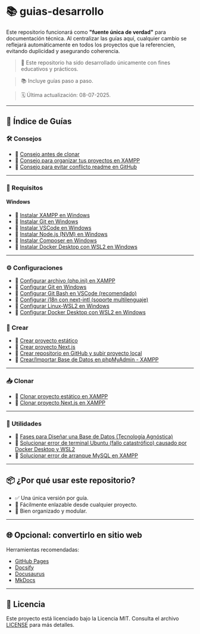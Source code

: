 # 📚 guias-desarrollo

Este repositorio funcionará como **"fuente única de verdad"** para documentación técnica. Al centralizar las guías aquí, cualquier cambio se reflejará automáticamente en todos los proyectos que la referencien, evitando duplicidad y asegurando coherencia.

> 📁 Este repositorio ha sido desarrollado únicamente con fines educativos y prácticos.

> 📚 Incluye guías paso a paso.

> 🗓 Última actualización: 08-07-2025.

---

## 📁 Índice de Guías

### 🛠 Consejos
- 📄 [Consejo antes de clonar](https://github.com/tejada1970/guias-desarrollo/blob/master/consejos/consejo-antes-de-clonar.md)
- 📄 [Consejo para organizar tus proyectos en XAMPP](https://github.com/tejada1970/guias-desarrollo/blob/master/consejos/consejo-para-organizar-tus-proyectos-en-xampp.md)
- 📄 [Consejo para evitar conflicto readme en GitHub](https://github.com/tejada1970/guias-desarrollo/blob/master/consejos/consejo-para-evitar-conflicto-readme-en-github.md)

---

### 🧰 Requisitos
#### Windows
- 📄 [Instalar XAMPP en Windows](https://github.com/tejada1970/guias-desarrollo/blob/master/requisitos/windows/instalar-xampp-en-windows.md)
- 📄 [Instalar Git en Windows](https://github.com/tejada1970/guias-desarrollo/blob/master/requisitos/windows/instalar-git-en-windows.md)
- 📄 [Instalar VSCode en Windows](https://github.com/tejada1970/guias-desarrollo/blob/master/requisitos/windows/instalar-vscode-en-windows.md)
- 📄 [Instalar Node.js (NVM) en Windows](https://github.com/tejada1970/guias-desarrollo/blob/master/requisitos/windows/instalar-nodejs-nvm-en-windows.md)
- 📄 [Instalar Composer en Windows](https://github.com/tejada1970/guias-desarrollo/blob/master/requisitos/windows/instalar-composer-en-windows.md)
- 📄 [Instalar Docker Desktop con WSL2 en Windows](https://github.com/tejada1970/guias-desarrollo/blob/master/requisitos/windows/instalar-docker-desktop-wsl2-en-windows.md)

---

### ⚙️ Configuraciones
- 📄 [Configurar archivo (php.ini) en XAMPP](https://github.com/tejada1970/guias-desarrollo/blob/master/configuraciones/configurar-archivo-phpini-en-xampp.md)
- 📄 [Configurar Git en Windows](https://github.com/tejada1970/guias-desarrollo/blob/master/configuraciones/configurar-git-en-windows.md)
- 📄 [Configurar Git Bash en VSCode (recomendado)](https://github.com/tejada1970/guias-desarrollo/blob/master/configuraciones/configurar-git-bash-en-vscode.md)
- 📄 [Configurar i18n con next-intl (soporte multilenguaje)](https://github.com/tejada1970/guias-desarrollo/blob/master/configuraciones/configurar-i18n-con-next-intl.md)
- 📄 [Configurar Linux-WSL2 en Windows](https://github.com/tejada1970/guias-desarrollo/blob/master/configuraciones/configurar-linux-wsl2-en-windows.md)
- 📄 [Configurar Docker Desktop con WSL2 en Windows](https://github.com/tejada1970/guias-desarrollo/blob/master/configuraciones/configurar-docker-desktop-wsl2-en-windows.md)

### 📁 Crear
- 📄 [Crear proyecto estático](https://github.com/tejada1970/guias-desarrollo/blob/master/crear/crear-proyecto-estatico.md)
- 📄 [Crear proyecto Next.js](https://github.com/tejada1970/guias-desarrollo/blob/master/crear/crear-proyecto-nextjs.md)
- 📄 [Crear repositorio en GitHub y subir proyecto local](https://github.com/tejada1970/guias-desarrollo/blob/master/crear/crear-repositorio-github-subir-proyecto.md)
- 📄 [Crear/Importar Base de Datos en phpMyAdmin - XAMPP](https://github.com/tejada1970/guias-desarrollo/blob/master/crear/crear-importar-db-en-phpmyadmin-xampp.md)

---

### 📥 Clonar
- 📄 [Clonar proyecto estático en XAMPP](https://github.com/tejada1970/guias-desarrollo/blob/master/clonar/clonar-proyecto-estatico-en-xampp.md)
- 📄 [Clonar proyecto Next.js en XAMPP](https://github.com/tejada1970/guias-desarrollo/blob/master/clonar/clonar-proyecto-nextjs-en-xampp.md)

---

### 🧱 Utilidades
- 📄 [Fases para Diseñar una Base de Datos (Tecnología Agnóstica)](https://github.com/tejada1970/guias-desarrollo/blob/master/utilidades/fases-para-disenar-una-bd.md)
- 📄 [Solucionar error de terminal Ubuntu (fallo catastrófico) causado por Docker Desktop y WSL2](https://github.com/tejada1970/guias-desarrollo/blob/master/utilidades/solucionar-error-terminal-ubuntu-docker-wsl2.md)
- 📄 [Solucionar error de arranque MySQL en XAMPP](https://github.com/tejada1970/guias-desarrollo/blob/master/utilidades/solucionar-error-mysql-xampp.md)



---

## 📦 ¿Por qué usar este repositorio?
- ✅ Una única versión por guía.
- 🔗 Fácilmente enlazable desde cualquier proyecto.
- 📁 Bien organizado y modular.

---

## 🌐 Opcional: convertirlo en sitio web
Herramientas recomendadas:
- [GitHub Pages](https://pages.github.com/)
- [Docsify](https://docsify.js.org)
- [Docusaurus](https://docusaurus.io)
- [MkDocs](https://www.mkdocs.org/)

---

## 📄 Licencia
Este proyecto está licenciado bajo la Licencia MIT. Consulta el archivo [LICENSE](LICENSE) para más detalles.
